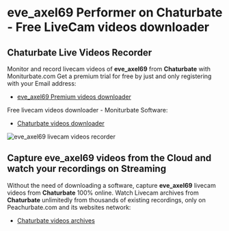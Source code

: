 # eve_axel69 Performer on Chaturbate - Free LiveCam videos downloader

## Chaturbate Live Videos Recorder

Monitor and record livecam videos of **eve_axel69** from **Chaturbate** with Moniturbate.com
Get a premium trial for free by just and only registering with your Email address:
* [eve_axel69 Premium videos downloader](https://moniturbate.com/request-demo-licence-key.html)

Free livecam videos downloader - Moniturbate Software:
* [Chaturbate videos downloader](https://moniturbate.com/moniturbate-download-software.html)

![eve_axel69 livecam videos recorder](https://peachurnet.com/templates/moniturbate-software.png)


## Capture eve_axel69 videos from the Cloud and watch your recordings on Streaming

Without the need of downloading a software, capture **eve_axel69** livecam videos from **Chaturbate** 100% online.
Watch Livecam archives from **Chaturbate** unlimitedly from thousands of existing recordings, only on Peachurbate.com and its websites network:
* [Chaturbate videos archives](https://peachurnet.com/)